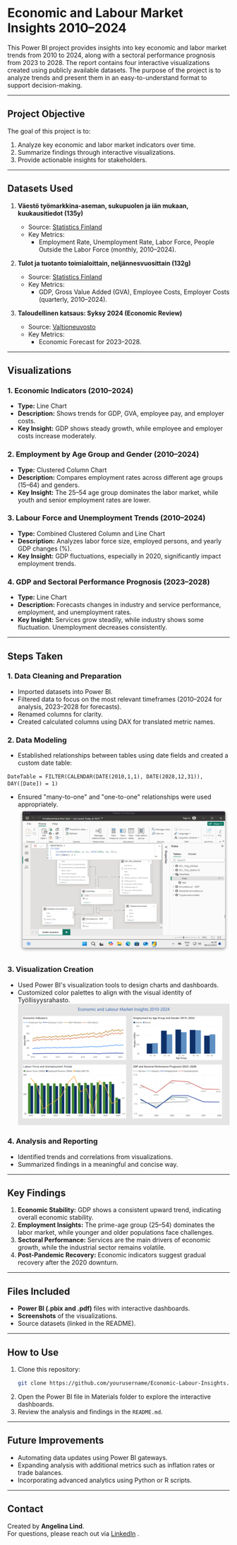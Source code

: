 # Economic and Labour Market Insights 2010–2024

This Power BI project provides insights into key economic and labor market trends from 2010 to 2024, along with a sectoral performance prognosis from 2023 to 2028. The report contains four interactive visualizations created using publicly available datasets. The purpose of the project is to analyze trends and present them in an easy-to-understand format to support decision-making.

---

## **Project Objective**

The goal of this project is to:
1. Analyze key economic and labor market indicators over time.
2. Summarize findings through interactive visualizations.
3. Provide actionable insights for stakeholders.

---

## **Datasets Used**

1. **Väestö työmarkkina-aseman, sukupuolen ja iän mukaan, kuukausitiedot (135y)**  
   - Source: [Statistics Finland](https://pxdata.stat.fi/PxWeb/pxweb/fi/Check/)
   - Key Metrics:  
     - Employment Rate, Unemployment Rate, Labor Force, People Outside the Labor Force (monthly, 2010–2024).

2. **Tulot ja tuotanto toimialoittain, neljännesvuosittain (132g)**  
   - Source: [Statistics Finland](https://pxdata.stat.fi/PxWeb/pxweb/fi/Check/)
   - Key Metrics:  
     - GDP, Gross Value Added (GVA), Employee Costs, Employer Costs (quarterly, 2010–2024).

3. **Taloudellinen katsaus: Syksy 2024 (Economic Review)**  
   - Source: [Valtioneuvosto](https://github.com/AngelinaLind/Tyollisyysrahasto-Finnish-Economic-Data-Analysis/blob/279d8aace0b74f88e287137f101154e83bae42c9/Materials/Taloudellinen%20katsaus_syksy%202024%20ennustesarjat-2.xlsx)  
   - Key Metrics:  
     - Economic Forecast for 2023–2028.

---

## **Visualizations**

### 1. **Economic Indicators (2010–2024)**
- **Type:** Line Chart
- **Description:** Shows trends for GDP, GVA, employee pay, and employer costs.
- **Key Insight:** GDP shows steady growth, while employee and employer costs increase moderately.

### 2. **Employment by Age Group and Gender (2010–2024)**
- **Type:** Clustered Column Chart
- **Description:** Compares employment rates across different age groups (15–64) and genders.
- **Key Insight:** The 25–54 age group dominates the labor market, while youth and senior employment rates are lower.

### 3. **Labour Force and Unemployment Trends (2010–2024)**
- **Type:** Combined Clustered Column and Line Chart
- **Description:** Analyzes labor force size, employed persons, and yearly GDP changes (%).
- **Key Insight:** GDP fluctuations, especially in 2020, significantly impact employment trends.

### 4. **GDP and Sectoral Performance Prognosis (2023–2028)**
- **Type:** Line Chart
- **Description:** Forecasts changes in industry and service performance, employment, and unemployment rates.
- **Key Insight:** Services grow steadily, while industry shows some fluctuation. Unemployment decreases consistently.

---

## **Steps Taken**

### 1. Data Cleaning and Preparation
- Imported datasets into Power BI.
- Filtered data to focus on the most relevant timeframes (2010–2024 for analysis, 2023–2028 for forecasts).
- Renamed columns for clarity.
- Created calculated columns using DAX for translated metric names.

### 2. Data Modeling
- Established relationships between tables using date fields and created a custom date table:
```DAX
DateTable = FILTER(CALENDAR(DATE(2010,1,1), DATE(2028,12,31)), DAY([Date]) = 1)
```
- Ensured "many-to-one" and "one-to-one" relationships were used appropriately.
![Data Model Screenshot](Materials/Screenshots/DataModel.png)

### 3. Visualization Creation
- Used Power BI's visualization tools to design charts and dashboards.
- Customized color palettes to align with the visual identity of Työllisyysrahasto.
  ![Power BI Report](Materials/Screenshots/Report.png)

### 4. Analysis and Reporting
- Identified trends and correlations from visualizations.
- Summarized findings in a meaningful and concise way.

---

## **Key Findings**
1. **Economic Stability:** GDP shows a consistent upward trend, indicating overall economic stability.
2. **Employment Insights:** The prime-age group (25–54) dominates the labor market, while younger and older populations face challenges.
3. **Sectoral Performance:** Services are the main drivers of economic growth, while the industrial sector remains volatile.
4. **Post-Pandemic Recovery:** Economic indicators suggest gradual recovery after the 2020 downturn.

---

## **Files Included**
- **Power BI (.pbix and .pdf)** files with interactive dashboards.
- **Screenshots** of the visualizations.
- Source datasets (linked in the README).

---

## **How to Use**
1. Clone this repository:
   ```bash
   git clone https://github.com/yourusername/Economic-Labour-Insights.git
   ```
2. Open the Power BI file in Materials folder to explore the interactive dashboards.
3. Review the analysis and findings in the `README.md`.

---

## **Future Improvements**
- Automating data updates using Power BI gateways.
- Expanding analysis with additional metrics such as inflation rates or trade balances.
- Incorporating advanced analytics using Python or R scripts.

---

## **Contact**
Created by **Angelina Lind**.  
For questions, please reach out via [LinkedIn](https://linkedin.com/in/angelinalind) .
